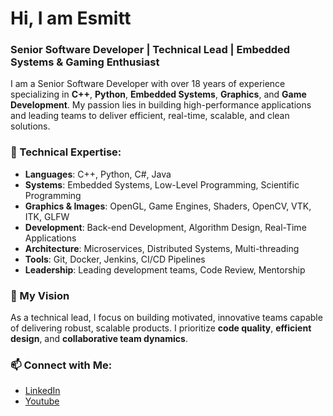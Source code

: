 # Hi, I am Esmitt

### Senior Software Developer | Technical Lead | Embedded Systems & Gaming Enthusiast

I am a Senior Software Developer with over 18 years of experience specializing in **C++**, **Python**, **Embedded Systems**, **Graphics**, and **Game Development**. My passion lies in building high-performance applications and leading teams to deliver efficient, real-time, scalable, and clean solutions.

### 💼 Technical Expertise:
- **Languages**: C++, Python, C#, Java
- **Systems**: Embedded Systems, Low-Level Programming, Scientific Programming
- **Graphics & Images**: OpenGL, Game Engines, Shaders, OpenCV, VTK, ITK, GLFW
- **Development**: Back-end Development, Algorithm Design, Real-Time Applications
- **Architecture**: Microservices, Distributed Systems, Multi-threading
- **Tools**: Git, Docker, Jenkins, CI/CD Pipelines
- **Leadership**: Leading development teams, Code Review, Mentorship

### 🚀 My Vision
As a technical lead, I focus on building motivated, innovative teams capable of delivering robust, scalable products. I prioritize **code quality**, **efficient design**, and **collaborative team dynamics**.

### 📫 Connect with Me:
- [LinkedIn](https://www.linkedin.com/in/esmitt/)
- [Youtube](https://bit.ly/ecodedev)

